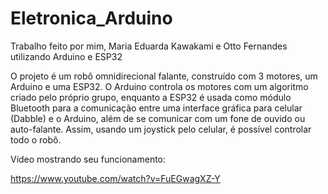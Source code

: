 # Eletronica_Arduino
Trabalho feito por mim, Maria Eduarda Kawakami e Otto Fernandes utilizando Arduino e ESP32

O projeto é um robô omnidirecional falante, construído com 3 motores, um Arduino e uma ESP32. O Arduino controla os motores com um algoritmo criado pelo próprio grupo, enquanto a ESP32 é usada como módulo Bluetooth para a comunicação entre uma interface gráfica para celular (Dabble) e o Arduino, além de se comunicar com um fone de ouvido ou auto-falante. Assim, usando um joystick pelo celular, é possível controlar todo o robô.

Vídeo mostrando seu funcionamento:

https://www.youtube.com/watch?v=FuEGwagXZ-Y
